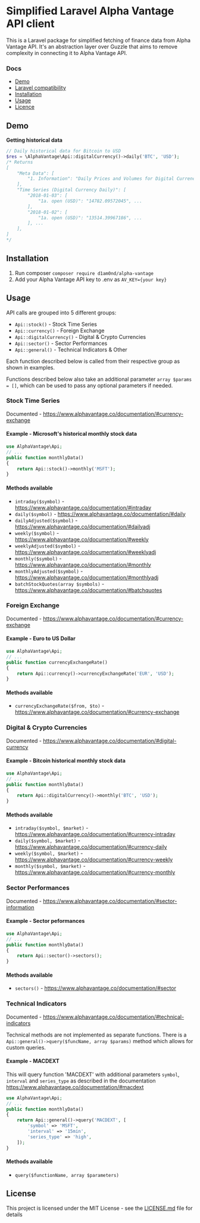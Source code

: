 # Simplified Laravel Alpha Vantage API client

This is a Laravel package for simplified fetching of finance data from Alpha Vantage API. It's an abstraction layer over Guzzle that aims to remove complexity in connecting it to Alpha Vantage API.

### Docs

* [Demo](#demo)
* [Laravel compatibility](#laravel-compatibility)
* [Installation](#installation)
* [Usage](#usage)
* [Licence](#licence)

## Demo

**Getting historical data**

```php
// Daily historical data for Bitcoin to USD
$res = \AlphaVantage\Api::digitalCurrency()->daily('BTC', 'USD');
/* Returns
[
    "Meta Data": [
        "1. Information": "Daily Prices and Volumes for Digital Currency", ...
    ],
    "Time Series (Digital Currency Daily)": [
        "2018-01-03": [
            "1a. open (USD)": "14782.09572045", ...
        ],
        "2018-01-02": [
            "1a. open (USD)": "13514.39967186", ...
        ], ...
    ],
]
*/
```

## Installation

1. Run composer `composer require d1am0nd/alpha-vantage`
2. Add your Alpha Vantage API key to .env as `AV_KEY={your key}`

## Usage

API calls are grouped into 5 different groups:
* `Api::stock()` - Stock Time Series
* `Api::currency()` - Foreign Exchange
* `Api::digitalCurrency()` - Digital & Crypto Currencies
* `Api::sector()` - Sector Performances
* `Api::general()` - Technical Indicators & Other

Each function described below is called from their respective group as shown in examples.

Functions described below also take an additional parameter `array $params = []`, which can be used to pass any optional parameters if needed.

### Stock Time Series
Documented - https://www.alphavantage.co/documentation/#currency-exchange

#### Example - Microsoft's historical monthly stock data
```php
use AlphaVantage\Api;
// ...
public function monthlyData()
{
    return Api::stock()->monthly('MSFT');
}
```

#### Methods available
* `intraday($symbol)` - https://www.alphavantage.co/documentation/#intraday
* `daily($symbol)` - https://www.alphavantage.co/documentation/#daily
* `dailyAdjusted($symbol)` - https://www.alphavantage.co/documentation/#dailyadj
* `weekly($symbol)` - https://www.alphavantage.co/documentation/#weekly
* `weeklyAdjusted($symbol)` - https://www.alphavantage.co/documentation/#weeklyadj
* `monthly($symbol)` - https://www.alphavantage.co/documentation/#monthly
* `monthlyAdjusted($symbol)` - https://www.alphavantage.co/documentation/#monthlyadj
* `batchStockQuotes(array $symbols)` - https://www.alphavantage.co/documentation/#batchquotes


### Foreign Exchange
Documented - https://www.alphavantage.co/documentation/#currency-exchange

#### Example - Euro to US Dollar
```php
use AlphaVantage\Api;
// ...
public function currencyExchangeRate()
{
    return Api::currency()->currencyExchangeRate('EUR', 'USD');
}
```

#### Methods available
* `currencyExchangeRate($from, $to)` - https://www.alphavantage.co/documentation/#currency-exchange

### Digital & Crypto Currencies
Documented - https://www.alphavantage.co/documentation/#digital-currency

#### Example - Bitcoin historical monthly stock data
```php
use AlphaVantage\Api;
// ...
public function monthlyData()
{
    return Api::digitalCurrency()->monthly('BTC', 'USD');
}
```

#### Methods available
* `intraday($symbol, $market)` - https://www.alphavantage.co/documentation/#currency-intraday
* `daily($symbol, $market)` - https://www.alphavantage.co/documentation/#currency-daily
* `weekly($symbol, $market)` - https://www.alphavantage.co/documentation/#currency-weekly
* `monthly($symbol, $market)` - https://www.alphavantage.co/documentation/#currency-monthly

### Sector Performances
Documented - https://www.alphavantage.co/documentation/#sector-information

#### Example - Sector peformances
```php
use AlphaVantage\Api;
// ...
public function monthlyData()
{
    return Api::sector()->sectors();
}
```
#### Methods available
* `sectors()` - https://www.alphavantage.co/documentation/#sector

### Technical Indicators
Documented - https://www.alphavantage.co/documentation/#technical-indicators

Technical methods are not implemented as separate functions. There is a `Api::general()->query($funcName, array $params)` method which allows for custom queries.

#### Example - MACDEXT
This will query function 'MACDEXT' with additional parameters `symbol`, `interval` and `series_type` as described in the documentation https://www.alphavantage.co/documentation/#macdext

```php
use AlphaVantage\Api;
// ...
public function monthlyData()
{
    return Api::general()->query('MACDEXT', [
        'symbol' => 'MSFT',
        'interval' => '15min',
        'series_type' => 'high',
    ]);
}
```

#### Methods available
* `query($functionName, array $parameters)`


## License

This project is licensed under the MIT License - see the [LICENSE.md](LICENSE.md) file for details
